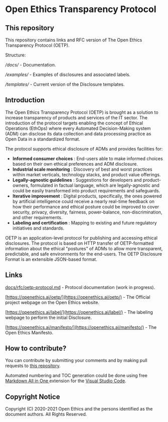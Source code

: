# Open Ethics Transparency Protocol

## This repository

This repository contains links and RFC version of The Open Ethics Transparency Protocol (OETP).

Structure: 

*/docs/* - Documentation.

*/examples/* - Examples of disclosures and associated labels.

*/templates/* - Current version of the Disclosure templates.

## Introduction

The Open Ethics Transparency Protocol (OETP) is brought as a solution to increase transparency of products and services of the IT sector. The introduction of the protocol targets enabling the concept of Ethical Operations (EthOps) where every Automated Decision-Making system (ADM) can disclose its data collection and data processing practice as Open Data in a standardized format.

The protocol supports ethical disclosure of ADMs and provides facilities for:

- **Informed consumer choices** : End-users able to make informed choices based on their own ethical preferences and ADM disclosure.
- **Industrial scale monitoring** : Discovery of best and worst practices within market verticals, technology stacks, and product value offerings.
- **Legally-agnostic guidelines** : Suggestions for developers and product-owners, formulated in factual language, which are legally-agnostic and could be easily transformed into product requirements and safeguards.
- **Iterative improvement** : Digital products, specifically, the ones powered by artificial intelligence could receive a nearly real-time feedback on how their performance and ethical posture could be improved to cover security, privacy, diversity, fairness, power-balance, non-discrimination, and other requirements.
- **Labeling and certification** : Mapping to existing and future regulatory initiatives and standards.

OETP is an application-level protocol for publishing and accessing ethical disclosures. The protocol is based on HTTP transfer of OETP-formatted information about the ethical &quot;postures&quot; of ADMs to allow more transparent, predictable, and safe environments for the end-users. The OETP Disclosure Format is an extensible JSON-based format.

## Links

[docs/rfc/oetp-protocol.md](docs/rfc/oetp-protocol.md) - Protocol documentation (work in progress).

[https://openethics.ai/oetp/](https://openethics.ai/oetp/) - The Official project webpage on the Open Ethics website.

[https://openethics.ai/label/](https://openethics.ai/label/) - The labeling webpage to perform the initial Disclosure.

[https://openethics.ai/manifesto/](https://openethics.ai/manifesto/) - The Open Ethics Manifesto.

## How to contribute?
You can contribute by submitting your comments and by making pull requests to [this repository](https://github.com/OpenEthicsAI/OETP).

Automated numbering and TOC generation could be done using free [Markdown All in One
](https://marketplace.visualstudio.com/items?itemName=yzhang.markdown-all-in-one
) extension for the [Visual Studio Code](https://code.visualstudio.com/).

## Copyright Notice

Copyright (C) 2020-2021 Open Ethics and the persons identified as the document authors. All Rights Reserved.
